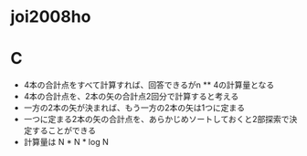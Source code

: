 # joi2008ho

# C

- 4本の合計点をすべて計算すれば、回答できるがn ** 4の計算量となる
- 4本の合計点を、2本の矢の合計点2回分で計算すると考える
- 一方の2本の矢が決まれば、もう一方の2本の矢は1つに定まる
- 一つに定まる2本の矢の合計点を、あらかじめソートしておくと2部探索で決定することができる
- 計算量は N * N * log N
  

